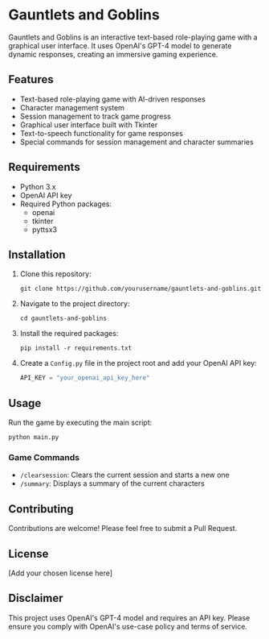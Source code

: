 # Gauntlets and Goblins

Gauntlets and Goblins is an interactive text-based role-playing game with a graphical user interface. It uses OpenAI's GPT-4 model to generate dynamic responses, creating an immersive gaming experience.

## Features

- Text-based role-playing game with AI-driven responses
- Character management system
- Session management to track game progress
- Graphical user interface built with Tkinter
- Text-to-speech functionality for game responses
- Special commands for session management and character summaries

## Requirements

- Python 3.x
- OpenAI API key
- Required Python packages:
  - openai
  - tkinter
  - pyttsx3

## Installation

1. Clone this repository:
   ```
   git clone https://github.com/yourusername/gauntlets-and-goblins.git
   ```

2. Navigate to the project directory:
   ```
   cd gauntlets-and-goblins
   ```

3. Install the required packages:
   ```
   pip install -r requirements.txt
   ```

4. Create a `Config.py` file in the project root and add your OpenAI API key:
   ```python
   API_KEY = "your_openai_api_key_here"
   ```

## Usage

Run the game by executing the main script:

```
python main.py
```

### Game Commands

- `/clearsession`: Clears the current session and starts a new one
- `/summary`: Displays a summary of the current characters

## Contributing

Contributions are welcome! Please feel free to submit a Pull Request.

## License

[Add your chosen license here]

## Disclaimer

This project uses OpenAI's GPT-4 model and requires an API key. Please ensure you comply with OpenAI's use-case policy and terms of service.
